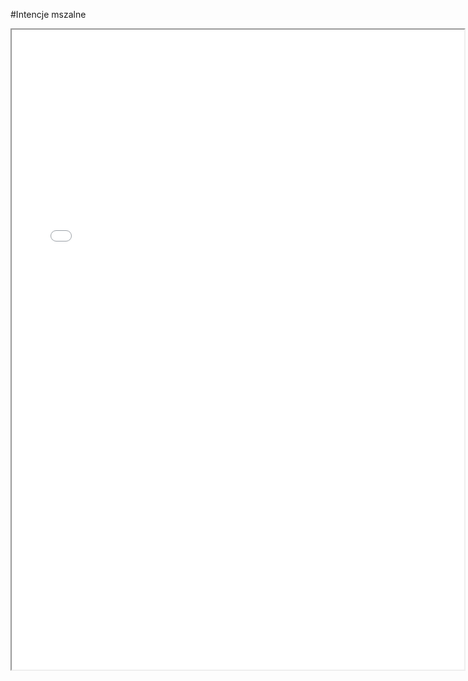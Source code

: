 #Intencje mszalne

<!---
<iframe src = "http://localhost:63342/wawrzyniec/ViewerJS/#../raw/intencje.pdf" width='724' height='1024' allowfullscreen webkitallowfullscreen></iframe>
-->
<iframe src = "/ViewerJS/#../raw/intencje.pdf" width='724' height='1024' allowfullscreen webkitallowfullscreen></iframe>